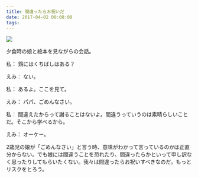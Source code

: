 ```yaml
---
title: 間違ったらお祝いだ
date: 2017-04-02 00:00:00
tags:
---
```


![](https://raw.githubusercontent.com/daigotanaka/essays/master/images/20170402-emi-dad.jpg)

夕食時の娘と絵本を見ながらの会話。

私： 鶏にはくちばしはある？

えみ： ない。

私： あるよ。ここを見て。

えみ： パパ、ごめんなさい。

私： 間違えたからって謝ることはないよ。間違うっていうのは素晴らしいことだ。そこから学べるから。

えみ： オーケー。

2歳児の娘が「ごめんなさい」と言う時、意味がわかって言っているのかは正直分からない。でも娘には間違うことを恐れたり、間違ったらかといって申し訳なく思ったりしてもらいたくない。我々は間違ったらお祝いすべきなのだ。もっとリスクをとろう。
